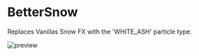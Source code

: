# BetterSnow

Replaces Vanillas Snow FX with the 'WHITE_ASH' particle type.

![preview](https://cdn.discordapp.com/attachments/289122354825789440/1213606530709065798/java_VVB4hPmOhj.gif?ex=65f61628&is=65e3a128&hm=f8d62f879ef9e53aefbfb086887bf2a45f76bef73916b463b647871a177f0360&)
